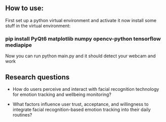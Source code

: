## How to use:
First set up a python virtual environment and activate it
now install some stuff in the virtual environment: 
### pip install PyQt6 matplotlib numpy opencv-python tensorflow mediapipe
Now you can run python main.py and it should detect your webcam and work

## Research questions
- How do users perceive and interact with facial
recognition technology for emotion tracking and wellbeing monitoring?

- What factors influence user trust, acceptance, and willingness to integrate facial recognition-based emotion tracking into their
daily routines? 